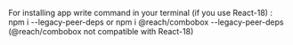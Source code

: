 For installing app write command in your terminal (if you use React-18) :
npm i --legacy-peer-deps
or
npm i @reach/combobox --legacy-peer-deps    
(@reach/combobox not compatible with React-18)
